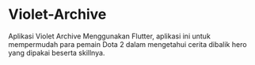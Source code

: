 # Violet-Archive
Aplikasi Violet Archive Menggunakan Flutter, aplikasi ini untuk mempermudah para pemain Dota 2 dalam mengetahui cerita dibalik hero yang dipakai beserta skillnya.
